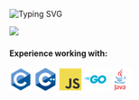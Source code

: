 ![Typing SVG](https://readme-typing-svg.demolab.com/?lines=Mikkel+Tygesen;mtygesen)

![](https://streak-stats.demolab.com/?user=mtygesen&theme=radical)

#### Experience working with:
<p align="left">
  <img src="https://raw.githubusercontent.com/devicons/devicon/master/icons/c/c-original.svg" alt="c" width="40" height="40"/>
  <img src="https://raw.githubusercontent.com/devicons/devicon/master/icons/cplusplus/cplusplus-original.svg" alt="cplusplus" width="40" height="40"/>
  <img src="https://raw.githubusercontent.com/devicons/devicon/master/icons/javascript/javascript-original.svg" alt="javascript" width="40" height="40"/>
  <img src="https://raw.githubusercontent.com/devicons/devicon/master/icons/go/go-original-wordmark.svg" alt="golang" width="40" height="40"/>
  <img src="https://raw.githubusercontent.com/devicons/devicon/master/icons/java/java-original-wordmark.svg" alt="golang" width="40" height="40"/>
</p>
